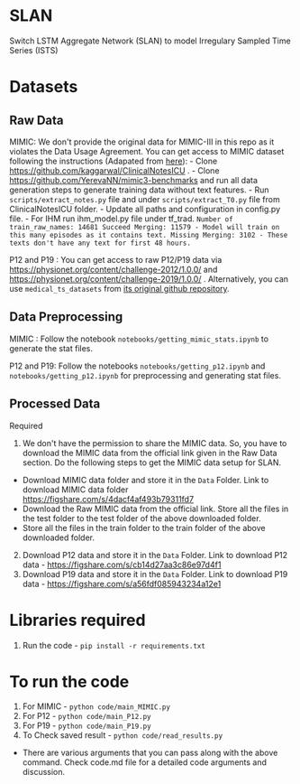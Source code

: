 # SLAN
Switch LSTM Aggregate Network (SLAN) to model Irregulary Sampled Time Series (ISTS)

# Datasets 

## Raw Data

MIMIC: We don't provide the original data for MIMIC-III in this repo as it violates the Data Usage Agreement. You can get access to MIMIC dataset following the instructions (Adapated from [here]((https://github.com/kaggarwal/ClinicalNotesICU#steps))):
    - Clone https://github.com/kaggarwal/ClinicalNotesICU . 
    - Clone https://github.com/YerevaNN/mimic3-benchmarks and run all data generation steps to generate training data without text features.
    - Run `scripts/extract_notes.py` file and under `scripts/extract_T0.py` file from ClinicalNotesICU folder.
    - Update all paths and configuration in config.py file.
    - For IHM run ihm_model.py file under tf_trad. 
    ```
    Number of train_raw_names: 14681
    Succeed Merging: 11579 - Model will train on this many episodes as it contains text.
    Missing Merging: 3102 - These texts don't have any text for first 48 hours.
    ```

P12 and P19 : You can get access to raw P12/P19 data via https://physionet.org/content/challenge-2012/1.0.0/ and https://physionet.org/content/challenge-2019/1.0.0/ . Alternatively, you can use `medical_ts_datasets` from [its original github repository](https://github.com/ExpectationMax/medical_ts_datasets). 


## Data Preprocessing

MIMIC : Follow the notebook `notebooks/getting_mimic_stats.ipynb` to generate the stat files.

P12 and P19:  Follow the notebooks `notebooks/getting_p12.ipynb` and `notebooks/getting_p12.ipynb` for preprocessing and generating stat files.


## Processed Data
Required
1. We don't have the permission to share the MIMIC data. So, you have to download the MIMIC data from the official link given in the Raw Data section. Do the following steps to get the MIMIC data setup for SLAN.
 - Download MIMIC data folder and store it in the `Data` Folder. Link to download MIMIC data folder https://figshare.com/s/4dacf4af493b79311fd7
 - Download the Raw MIMIC data from the official link. Store all the files in the test folder to the test folder of the above downloaded folder.
 - Store all the files in the train folder to the train folder of the above downloaded folder.
2. Download P12 data and store it in the `Data` Folder. Link to download P12 data - https://figshare.com/s/cb14d27aa3c86e97d4f1
3. Download P19 data and store it in the `Data` Folder. Link to download P19 data - https://figshare.com/s/a56fdf085943234a12e1

# Libraries required
1. Run the code - `pip install -r requirements.txt`

# To run the code
1. For MIMIC - `python code/main_MIMIC.py`
2. For P12 - `python code/main_P12.py`
3. For P19 - `python code/main_P19.py`
4. To Check saved result - `python code/read_results.py`

- There are various arguments that you can pass along with the above command.
Check code.md file for a detailed code arguments and discussion.